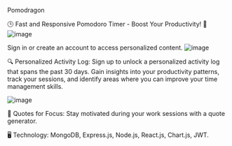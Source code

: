  Pomodragon

🕒 Fast and Responsive Pomodoro Timer - Boost Your Productivity! 🚀
![image](https://github.com/abrarfuad27/pomodragon/assets/116526066/57851d15-c193-4448-b3ab-f863225f4171)


Sign in or create an account to access personalized content.
![image](https://github.com/abrarfuad27/pomodragon/assets/116526066/05cb1998-9e96-46c4-9654-adc3618d308b)



🔍 Personalized Activity Log:
Sign up to unlock a personalized activity log that spans the past 30 days. Gain insights into your productivity patterns, track your sessions, and identify areas where you can improve your time management skills.

![image](https://github.com/abrarfuad27/pomodragon/assets/116526066/f76db361-415b-4546-b4f8-d2f888a8ab0a)



📜 Quotes for Focus:
Stay motivated during your work sessions with a quote generator.

🖥️ Technology: MongoDB, Express.js, Node.js, React.js, Chart.js, JWT.
